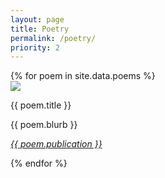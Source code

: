 ```yaml
---
layout: page
title: Poetry
permalink: /poetry/
priority: 2
---
```


<div class="poem-box">
  {% for poem in site.data.poems %}
    <div class="poem">
      <img class="poem-image" src="{{ poem.image }}"/>
      <div class="poem-text">
        <p><span class="poem-highlight poem-title"> {{ poem.title }} </span></p>
        <p><span class="poem-highlight"> {{ poem.blurb }} </span></p>
        <p><span class="poem-highlight"><i><a href="{{ poem.link }}"> {{ poem.publication }} </a></i></span></p>
      </div>
    </div>
  {% endfor %}
</div>

